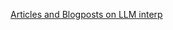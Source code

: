 [Articles and Blogposts on LLM interp](https://github.com/JShollaj/awesome-llm-interpretability/blob/main/README.md#llm-interpretability-articles)
